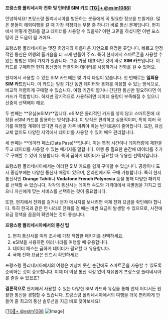 **프랑스령 폴리네시아 전화 및 인터넷 SIM 카드 [[TG💪+ @esim1088](https://t.me/s/esim1088)]**

안녕하세요! 프랑스령 폴리네시아를 방문하는 분들에게 꼭 필요한 정보를 드릴게요. 많은 분들이 해외여행을 갈 때 가장 걱정되는 부분 중 하나가 바로 통신 문제입니다. 현지에서 어떻게 전화를 걸고 데이터를 사용할 수 있을까? 이런 고민을 하셨다면 이번 포스팅이 큰 도움이 될 거예요.

프랑스령 폴리네시아는 멋진 휴양지와 아름다운 자연으로 유명한 곳입니다. 빠르고 안정적인 통신은 여행의 즐거움을 더 크게 만들어 주죠. 특히 현지에서 스마트폰을 사용할 수 있는 방법은 여러 가지가 있습니다. 그중 가장 대표적인 것이 바로 **SIM 카드**입니다. 이 카드를 구매하면 현지 통신망에 연결되어 데이터를 사용하거나 전화를 걸 수 있어요.

현지에서 사용할 수 있는 SIM 카드에는 몇 가지 타입이 있습니다. 첫 번째로는 **일회용 SIM 카드**입니다. 이 카드는 일정 기간 동안 데이터와 통화를 이용할 수 있는 방식으로, 비교적 저렴하게 구매할 수 있습니다. 여행 기간이 짧거나 간단한 통신만 필요하다면 이 카드가 적합합니다. 하지만 장기적으로 사용하려면 데이터 용량이 부족해질 수 있으니 신중히 선택해야 해요.

두 번째는 **유심(eSIM)**입니다. eSIM은 물리적인 카드를 넣지 않고 스마트폰에 내장된 eSIM 카드를 활용하는 방식입니다. 이 방식은 편리하고 실용적이며, 특히 여러 국가를 여행할 계획이 있다면 유심을 자주 바꿔야 하는 번거로움이 줄어듭니다. 또한, 유심 교체 없이도 다양한 지역에서 데이터를 사용할 수 있어 매우 편리합니다.

세 번째는 **데이터 패스(Data Pass)**입니다. 이는 특정 시간이나 데이터량에 제한을 두고 데이터를 사용할 수 있는 패키지를 말합니다. 여행 중 필요한 순간에 데이터를 추가로 구매할 수 있어 유용합니다. 특히 급하게 데이터가 필요할 때 유용한 선택지입니다.

프랑스령 폴리네시아에서는 이러한 SIM 카드를 쉽게 구매할 수 있습니다. 공항이나 도시 중심부에는 다양한 통신사 매장이 있으며, 온라인에서도 구매 가능합니다. 특히 현지 통신사인 **Orange Tahiti**나 **Vodafone French Polynesia** 등을 통해 다양한 패키지를 선택할 수 있습니다. 각각의 통신사는 데이터 속도와 가격대에서 차별점을 가지고 있으니 자신에게 맞는 서비스를 선택하는 것이 중요합니다.

또한, 현지에서 전화를 걸거나 문자 메시지를 보내려면 국제 전화 요금을 확인해야 합니다. 특히 한국과 같은 먼 나라로 전화를 걸 때는 비싼 요금이 발생할 수 있으므로, 사전에 요금 정책을 꼼꼼히 확인하는 것이 좋습니다.

**프랑스령 폴리네시아에서의 통신 팁**

1. 현지 통신사를 미리 조사해 가장 적합한 패키지를 선택하세요.
2. eSIM을 사용하면 여러 나라를 여행할 때 유용합니다.
3. 데이터 패스는 급하게 데이터가 필요할 때 유용합니다.
4. 국제 전화 요금은 반드시 확인하세요.

프랑스령 폴리네시아에서의 여행은 예상치 못한 순간에도 스마트폰을 사용할 수 있도록 준비하는 것이 중요합니다. 이제 더 이상 통신 걱정 없이 자유롭게 프랑스령 폴리네시아를 즐길 수 있겠죠?

**결론적으로** 현지에서 사용할 수 있는 다양한 SIM 카드와 유심을 통해 언제 어디서든 원활한 통신을 경험할 수 있습니다. 프랑스령 폴리네시아에서의 여행을 더욱 편리하게 만들어 줄 최고의 통신 솔루션을 지금 바로 찾아보세요!

[[TG💪+ @esim1088](https://t.me/s/esim1088) ![Image](https://i.postimg.cc/Y0z9fWf4/image.png)]